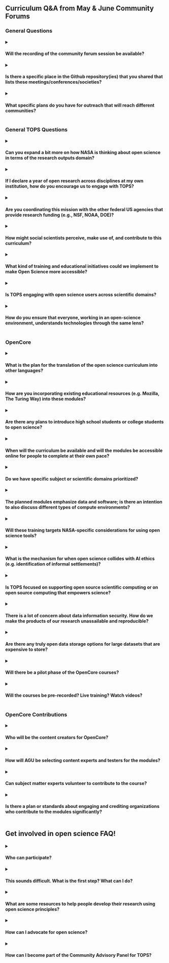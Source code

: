 ## Curriculum Q&A from May & June Community Forums
### General Questions
<details>
  <summary><h4>Will the recording of the community forum session be available?</h4></summary>
    The recording is available on our <a href = "https://github.com/nasa/Transform-to-Open-Science/blob/main/docs/Area1_Engagement/Community_Forums/20220609_community_forum.md">GitHub Community Forum page</a>; in addition we are posting all of the forums on the Science@NASA YouTube site, under the <a href = "https://www.youtube.com/playlist?list=PLSqpxDmgLp4FRm1-9aYx_qhw0t7VZrVFt">TOPS playlist</a>.

  </details>
  
 <details>
  <summary><h4>Is there a specific place in the Github repository(ies) that you shared that lists these meetings/conferences/societies?</h4></summary>
    <a href = "https://github.com/nasa/Transform-to-Open-Science/blob/main/docs/Area1_Engagement/tops_conferences.md">Please refer to the TOPS priority events for 2023 list on our GitHub.</a>
  </details> 
  
   <details>
  <summary><h4>What specific plans do you have for outreach that will reach different communities?</h4></summary>
    See our calendar for a <a href = "https://github.com/nasa/Transform-to-Open-Science/blob/main/docs/Area1_Engagement/tops_conferences.md">list of conferences</a> we will be attending this year and next.
  </details> 
  
### General TOPS Questions
<details>
  <summary><h4>Can you expand a bit more on how NASA is thinking about open science in terms of the research outputs domain?</h4></summary>
    TOPS is advocating a vision of open science in which the entire research workflow--from inception to the creation of data and software artifacts and publishing results--is as open as possible.
  </details> 
  
<details>
  <summary><h4>If I declare a year of open research across disciplines at my own institution, how do you encourage us to engage with TOPS?</h4></summary>
    Declaring a year of open research at a particular institution will depend on the type of institution. We encourage everyone to engage with TOPS as much as able and we are providing resources through our <a hreg = "https://github.com/nasa/Transform-to-Open-Science">GitHub site</a> to be able to do so.
  </details> 
  
  <details>
  <summary><h4>Are you coordinating this mission with the other federal US agencies that provide research funding (e.g., NSF, NOAA, DOE)?</h4></summary>
   Formal and informal partnerships with other agencies and organizations will be announced soon!
  </details> 
  
   <details>
  <summary><h4>How might social scientists perceive, make use of, and contribute to this curriculum?</h4></summary>
   NASA TOPS believes that to change the world, we need everyone. If you are interested in engaging with us, please reach out to our TOPS team or submit an issue or discussion on our <a href = "https://github.com/nasa/Transform-to-Open-Science">Github!</a>
  </details> 
  
  <details>
  <summary><h4>What kind of training and educational initiatives could we implement to make Open Science more accessible?</h4></summary>
  <a href = "https://github.com/nasa/Transform-to-Open-Science/tree/main/docs/Area2_Capacity_Sharing/OpenCore">OpenCore</a> is just the beginning; TOPS will announce in late 2022, the upcoming Year of Open Science which will include a comprehensive plan on engaging with the scientific community through hackathons and summer/winter schools, and at all the large science society conferences. Check out our <a href = "https://github.com/nasa/Transform-to-Open-Science/blob/main/docs/Area1_Engagement/tops_conferences.md">calendar</a> to join us!
</details> 
  
  <details>
  <summary><h4>Is TOPS engaging with open science users across scientific domains?</h4></summary>
  Yes! Subject matter experts for building the OpenCore stretch across scientific fields.
  </details> 
  
  <details>
  <summary><h4>How do you ensure that everyone, working in an open-science environment, understands technologies through the same lens?</h4></summary>
  TOPS will be releasing competitive NASA funding opportunities for add-ons to this curriculum, such as discipline-specific modules or using data in the cloud. How to effectively use different compute environments could be part of such an extension.
  </details> 

### OpenCore
  <details>
  <summary><h4>What is the plan for the translation of the open science curriculum into other languages?</h4></summary>
  TOPS will be releasing competitive NASA funding opportunities for add-ons to this curriculum, such as discipline-specific modules or using data in the cloud. How to effectively use different compute environments could be part of such an extension.
  </details> 
  
   <details>
  <summary><h4>How are you incorporating existing educational resources (e.g. Mozilla, The Turing Way) into these modules?</h4></summary>
  Content subject matter experts (SMEs) are bringing existing material with them to draw from and reuse. We are using existing examples, but there is an opportunity to connect these efforts while drawing on already existing material. Where existing material exists, with licensing that allows reuse, we are happy to include or reference with appropriate attribution. 
  </details>
  
  <details>
  <summary><h4>Are there any plans to introduce high school students or college students to open science?</h4></summary>
  The initial version of OpenCore will be tailored to researchers and scientists interested in further exploring open science and receiving the NASA TOPS Open Science certification. OpenCore will be free and open for all regardless of disciplinary or education level.
  </details>

<details>
  <summary><h4>When will the curriculum be available and will the modules be accessible online for people to complete at their own pace?</h4></summary>
  OpenCore curricula will be available through the Open EdX platform in December 2022. We are looking to kick this off through the Year of Open Science soft launch at the American Geophysical Union 2022 Fall meeting, where we will host a series of in-person workshops. Note that you do not need to register for the Fall meeting to participate in the workshops. You can attend the workshops separately; by attending and completing the course, you will receive access to the AGU meeting for the remainder of the day. We will also have a cohort working through the virtual modules, which will remain available for you to complete at your own pace. We will be having the official Year of Open Science launch at the American Meteorological Society and American Astronomical Society January 2023 meetings.
  </details>
  
  <details>
  <summary><h4>Do we have specific subject or scientific domains prioritized?</h4></summary>
  TOPS is a NASA Science Mission Directorate initiative focused on ensuring an equal playing field for all scientists and researchers regardless of domain, tenure, or affiliation.
  </details>
  
  <details>
  <summary><h4>The planned modules emphasize data and software; is there an intention to also discuss different types of compute environments?</h4></summary>
  The hard part in designing the modules is deciding what NOT to include. Modules have to be specific enough to be useful, but general enough to appeal to those who are new to any scientific field. They have to be short enough that people make it to the end, yet engaging and easily digestible. OpenCore is just the beginning and foundation of how to do open science, please stay connected as NASA TOPS will continue to expand upon the foundational courses in the near future.
  </details>
  
  <details>
  <summary><h4>Will these training targets NASA-specific considerations for using open science tools?</h4></summary>
  The open science modules created as part of the OpenCore aim to be as inclusive of toolsets, resources, and research environments as possible.
  </details>
  
  <details>
  <summary><h4>What is the mechanism for when open science collides with AI ethics (e.g. identification of informal settlements)?</h4></summary>
  For OpenCore we discuss responsible research practices as being fully integrated into Open Science practices.  We indicate that learners should seek specific ethical behavioral expectations from their institutions, agencies, societies and other types of researcher affiliations to navigate these potential conflicts. 
  </details>
  
  <details>
  <summary><h4>Is TOPS focused on supporting open source scientific computing or on open source computing that empowers science?</h4></summary>
  TOPS will be releasing competitive NASA funding opportunities for add-ons to this curriculum such as discipline-specific modules or using data in the cloud. How to effectively use different compute environments could be part of such an extension.
  </details>
  
  <details>
  <summary><h4>There is a lot of concern about data information security. How do we make the products of our research unassailable and reproducible?</h4></summary>
  Data information security is a complex topic.  We won’t be going in depth in the OpenCore modules on security per se since that depends on the physical environment available to a researcher.  We will address the purpose for persistent identifiers, good metadata, licensing for reuse, and elements around reproducibility.  
  </details>
  
  <details>
  <summary><h4>Are there any truly open data storage options for large datasets that are expensive to store?</h4></summary>
 Excellent question. Topics such as this will be explored in the Open Data module. 
  </details>
  
  <details>
  <summary><h4>Will there be a pilot phase of the OpenCore courses?</h4></summary>
 Initial review of the OpenCore content will occur in mid-July. The initial testing of the full OpenCore will occur in October. Iterative updates will be guided by Learning Management System data analytics.
  </details>
  
  <details>
  <summary><h4>Will the courses be pre-recorded? Live training? Watch videos?</h4></summary>
 The course materials will be available online for those wishing to take the course virtually, but will also be hosted at conference workshops in-person.
  </details>
  
  ### OpenCore Contributions
  
  <details>
  <summary><h4>Who will be the content creators for OpenCore?</h4></summary>
 The content creators are open science subject matter experts in the community who were selected via a competitive, open process that was widely advertised. NASA TOPS intends on continuing to build upon the curriculum on an annual basis in support of the 5 year mission.
  </details>
  
  <details>
  <summary><h4>How will AGU be selecting content experts and testers for the modules?</h4></summary>
 If you sign up and say you want to help, we'll find a role. We had a very difficult set of criteria for evaluating content experts. Our process for the selection of the module leads resulted in an incredibly diverse group. They're very passionately engaged and, while they will help guide the content coming together, they will by no means take full responsibility for that content. We need everyone to make sure that we didn't miss anything and to ensure that what we build makes sense to every discipline and in an international context. We do have a rigorous set of review criteria; for example, we really want the language we're using to be easily translatable, for the language we use to not be offensive to anyone. The management team will be responsible for keeping modules in sync, releasing version control, change management, all the things that come with that.
  </details>
  
  <details>
  <summary><h4>Can subject matter experts volunteer to contribute to the course?</h4></summary>
 Across all of the open science topics that we are hoping to highlight, there are experts with valuable experience and content. AGU invites everyone to participate in development of the curricula as a reviewer or a tester. 
  </details>
  
  <details>
  <summary><h4>Is there a plan or standards about engaging and crediting organizations who contribute to the modules significantly?</h4></summary>
 AGU has every intention of giving everyone credit for their contribution. One of the principles of open science is proper attribution of previous work, collaborations, and knowledge used from various sources. 
  </details>

## Get involved in open science FAQ!
<details>
  <summary><h4>Who can participate?</h4></summary>
    Anyone with an interest in open science is welcome to participate in TOPS. <a href="https://docs.google.com/forms/d/e/1FAIpQLSeb_6PdbaPYFcVwXWgMJ053Q_pF2rW2YOu51Qmrh5nWaRYc7Q/viewform">Sign up for the TOPS newsletter</a> to learn how to get involved and keep up-to-date with the latest TOPS activities.
  </details>
  
  <details>
  <summary><h4>This sounds difficult. What is the first step? What can I do?</h4></summary>
  The first step is to learn about Open Science and the Transform to Open Science repository provides more resources. Integrating open science best practices into your work is the next step. The <a href="https://the-turing-way.netlify.app/welcome">Turing Way</a> is a community-driven guide that provides more details on how to design open projects. As you become more confortable with Open Science you can also start to support Open Science efforts in your community. The <a href="https://en.unesco.org/science-sustainable-future/open-science/recommendation">2021 UNESCO recommendations</a> have detailed definitions and suggestions on areas of action to support open science.
  </details>
  
  <details>
  <summary><h4>What are some resources to help people develop their research using open science principles?</h4></summary>
  One of the goals of TOPS is to develop resources to help researchers, organizations, and citizen scientists do their work using open science practices and principles. TOPS is developing an open science curriculum that will become available in late 2022. <a href="https://docs.google.com/forms/d/e/1FAIpQLSeb_6PdbaPYFcVwXWgMJ053Q_pF2rW2YOu51Qmrh5nWaRYc7Q/viewform">Please sign up for our newsletter to receive the latest updates!</a>
</details>

  <details>
  <summary><h4>How can I advocate for open science?</h4></summary>
  <ol>
    <li>Make data non-proprietary and available in an open repository</li>
    <li>Provide datasets in standardized formats and assign them DOIs</li>
    <li>Develop open-source software and code, using best practices and rigorous version control, so that people can reuse it</li>
    <li>Support community development and encourage reuse</li>
    <li>Publish in open-access journals</li>
    <li>Actively engage the public through storytelling (blogging, social media), hack-a-thons, and citizen science</li>
    <li>Cite your data, software, and documentation; use DOIs</li>
  </details>
  
  <details>
  <summary><h4>How can I become part of the Community Advisory Panel for TOPS?</h4></summary>
  The <a href="https://github.com/nasa/Transform-to-Open-Science/blob/main/docs/Area1_Engagement/Community_Panels/readme.md">Community Panel</a> for 2022 has been selected. However, each year we will have an open call for new members. Please continue to <a href="https://github.com/nasa/Transform-to-Open-Science">monitor the GitHub</a> as all announcements will be provided there.
